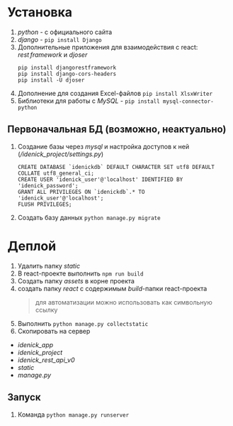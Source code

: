 # Установка
1. *python* - с официального сайта
1. *django* - `pip install Django`
1. Дополнительные приложения для взаимодействия с react: *rest framework* и *djoser*
   ```
   pip install djangorestframework
   pip install django-cors-headers
   pip install -U djoser
   ```
1. Дополнение для создания Excel-файлов `pip install XlsxWriter`
1. Библиотеки для работы с *MySQL* - `pip install mysql-connector-python`

## Первоначальная БД (возможно, неактуально)
1. Создание базы через *mysql* и настройка доступов к ней (*/idenick_project/settings.py*)
   ```
   CREATE DATABASE `idenickdb` DEFAULT CHARACTER SET utf8 DEFAULT COLLATE utf8_general_ci;
   CREATE USER 'idenick_user'@'localhost' IDENTIFIED BY 'idenick_password';
   GRANT ALL PRIVILEGES ON `idenickdb`.* TO 'idenick_user'@'localhost';
   FLUSH PRIVILEGES;
   ```
1. Создать базу данных `python manage.py migrate`

# Деплой
1. Удалить папку *static*
1. В react-проекте выполнить `npm run build`
1. Создать папку *assets* в корне проекта
1. создать папку *react* c содержимым *build*-папки react-проекта
    > для автоматизации можно использовать как символьную ссылку
1. Выполнить `python manage.py collectstatic`
1. Скопировать на сервер
- *idenick_app*
- *idenick_project*
- *idenick_rest_api_v0*
- *static*
- *manage.py*

## Запуск
1. Команда `python manage.py runserver`
